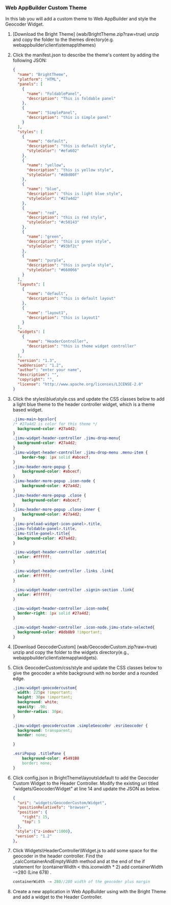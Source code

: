 ### Web AppBuilder Custom Theme

In this lab you will add a custom theme to Web AppBuilder and style the Geocoder Widget.

1. [Download the Bright Theme] (wab/BrightTheme.zip?raw=true) unzip and copy the folder to the themes directory(e.g. webappbuilder\client\stemapp\themes)

2. Click the manifest.json to describe the theme's content by adding the following JSON:
	```json
	{
	  "name": "BrightTheme",
	  "platform": "HTML",
	  "panels": [
	    {
	      "name": "FoldablePanel",
	      "description": "This is foldable panel"
	    },
	    {
	      "name": "SimplePanel",
	      "description": "this is simple panel"
	    }
	  ],
	  "styles": [
	    {
	      "name": "default",
	      "description": "this is default style",
	      "styleColor": "#efa602"
	    },
	    {
	      "name": "yellow",
	      "description": "this is yellow style",
	      "styleColor": "#d8d00f"
	    },
	    {
	      "name": "blue",
	      "description": "this is light blue style",
	      "styleColor": "#27a4d2"
	    },
	    {
	      "name": "red",
	      "description": "this is red style",
	      "styleColor": "#c50143"
	    },
	    {
	      "name": "green",
	      "description": "this is green style",
	      "styleColor": "#93bf2c"
	    },
	    {
	      "name": "purple",
	      "description": "this is purple style",
	      "styleColor": "#660066"
	    }
	  ],
	  "layouts": [
	    {
	      "name": "default",
	      "description": "this is default layout"
	    },
	    {
	      "name": "layout1",
	      "description": "this is layout1"
	    }
	  ],
	  "widgets": [
	    {
	      "name": "HeaderController",
	      "description": "this is theme widget controller"
	    }
	  ],
	  "version": "1.3",
	  "wabVersion": "1.2",
	  "author": "enter your name",
	  "description": "",
	  "copyright": "",
	  "license": "http://www.apache.org/licenses/LICENSE-2.0"
	}
	```

3. Click the styles\blue\style.css and update the CSS classes below to add a light blue theme to the header controller widget, which is a theme based widget. 

	```CSS
	.jimu-main-bgcolor{
	/* #27a4d2 is color for this theme */ 
	  background-color: #27a4d2;
	}
	.jimu-widget-header-controller .jimu-drop-menu{
	  background-color: #27a4d2;
	}
	.jimu-widget-header-controller .jimu-drop-menu .menu-item {
		border-top: 1px solid #abcecf;
	}
	.jimu-header-more-popup {
		background-color: #abcecf;
	}
	.jimu-header-more-popup .icon-node {
		background-color: #27a4d2;
	}
	.jimu-header-more-popup .close {
		background-color: #abcecf;
	}
	.jimu-header-more-popup .close-inner {
		background-color: #27a4d2;
	}
	.jimu-preload-widget-icon-panel>.title,
	.jimu-foldable-panel>.title,
	.jimu-title-panel>.title{
	  background-color: #27a4d2;
	}
	
	.jimu-widget-header-controller .subtitle{
	  color: #ffffff;
	}
	
	.jimu-widget-header-controller .links .link{
	  color: #ffffff;
	}
	
	.jimu-widget-header-controller .signin-section .link{
	  color: #ffffff;
	}
	
	.jimu-widget-header-controller .icon-node{
	  border-right: 1px solid #27a4d2;
	}
	
	.jimu-widget-header-controller .icon-node.jimu-state-selected{
	  background-color: #8db8b9 !important;
	}
	```

4. [Download GeocoderCustom] (wab/GeocoderCustom.zip?raw=true) unzip and copy the folder to the widgets directory(e.g., webappbuilder\client\stemapp\widgets).

5. Click GeocoderCustom/css/style and update the CSS classes below to give the geocoder a white background with no border and a rounded edge.

	```CSS
	.jimu-widget-geocodercustom{
	  width: 225px !important;
	  height: 30px !important;
	  background: white;
	  opacity: .90;
	  border-radius: 30px;
	}
	
	.jimu-widget-geocodercustom .simpleGeocoder .esriGeocoder {
	  background: transparent;
	  border: none;
	
	}
	
	.esriPopup .titlePane {
		background-color: #5491B8
	  	border: none;
	}
	```
6. Click config.json in BrightTheme\layouts\default to add the Geocoder Custom Widget to the Header Controller. Modify the existing uri titled "widgets/Geocoder/Widget" at line 14 and update the JSON as below. 

	```json
	{
      "uri": "widgets/GeocoderCustom/Widget",
      "positionRelativeTo": "browser",
      "position": {
        "right": 15,
        "top": 5
      },
     "style":{"z-index":1000},
     "version": "1.2"
    }, 
	```

7. Click Widgets\HeaderController\Widget.js to add some space for the geocoder in the header controller. Find the _calcContainerAndEmptyWidth method and at the end of the if statement for (containerWidth < this.iconwidth * 2)
   add containerWidth -=280 (Line 678) . 

	```javascript
	containerWidth -= 280//280 width of the geocoder plus margin
	```

8. Create a new application in Web AppBuilder using with the Bright Theme and add a widget to the Header Controller.
